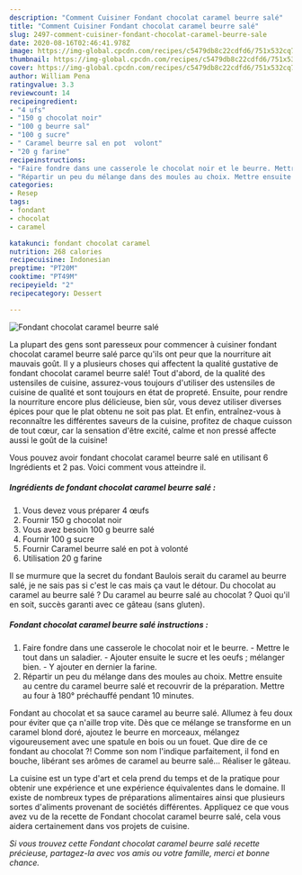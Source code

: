 ```yaml
---
description: "Comment Cuisiner Fondant chocolat caramel beurre salé"
title: "Comment Cuisiner Fondant chocolat caramel beurre salé"
slug: 2497-comment-cuisiner-fondant-chocolat-caramel-beurre-sale
date: 2020-08-16T02:46:41.978Z
image: https://img-global.cpcdn.com/recipes/c5479db8c22cdfd6/751x532cq70/fondant-chocolat-caramel-beurre-sale-photo-principale-de-la-recette.jpg
thumbnail: https://img-global.cpcdn.com/recipes/c5479db8c22cdfd6/751x532cq70/fondant-chocolat-caramel-beurre-sale-photo-principale-de-la-recette.jpg
cover: https://img-global.cpcdn.com/recipes/c5479db8c22cdfd6/751x532cq70/fondant-chocolat-caramel-beurre-sale-photo-principale-de-la-recette.jpg
author: William Pena
ratingvalue: 3.3
reviewcount: 14
recipeingredient:
- "4 ufs"
- "150 g chocolat noir"
- "100 g beurre sal"
- "100 g sucre"
- " Caramel beurre sal en pot  volont"
- "20 g farine"
recipeinstructions:
- "Faire fondre dans une casserole le chocolat noir et le beurre. Mettre le tout dans un saladier. Ajouter ensuite le sucre et les oeufs ; mélanger bien. Y ajouter en dernier la farine."
- "Répartir un peu du mélange dans des moules au choix. Mettre ensuite au centre du caramel beurre salé et recouvrir de la préparation. Mettre au four à 180° préchauffé pendant 10 minutes."
categories:
- Resep
tags:
- fondant
- chocolat
- caramel

katakunci: fondant chocolat caramel 
nutrition: 268 calories
recipecuisine: Indonesian
preptime: "PT20M"
cooktime: "PT49M"
recipeyield: "2"
recipecategory: Dessert

---
```



![Fondant chocolat caramel beurre salé](https://img-global.cpcdn.com/recipes/c5479db8c22cdfd6/751x532cq70/fondant-chocolat-caramel-beurre-sale-photo-principale-de-la-recette.jpg)

La plupart des gens sont paresseux pour commencer à cuisiner fondant chocolat caramel beurre salé parce qu'ils ont peur que la nourriture ait mauvais goût. Il y a plusieurs choses qui affectent la qualité gustative de fondant chocolat caramel beurre salé! Tout d'abord, de la qualité des ustensiles de cuisine, assurez-vous toujours d'utiliser des ustensiles de cuisine de qualité et sont toujours en état de propreté. Ensuite, pour rendre la nourriture encore plus délicieuse, bien sûr, vous devez utiliser diverses épices pour que le plat obtenu ne soit pas plat. Et enfin, entraînez-vous à reconnaître les différentes saveurs de la cuisine, profitez de chaque cuisson de tout cœur, car la sensation d'être excité, calme et non pressé affecte aussi le goût de la cuisine!

<!--inarticleads1-->

Vous pouvez avoir fondant chocolat caramel beurre salé en utilisant 6 Ingrédients et 2 pas. Voici comment vous atteindre il.

##### Ingrédients de fondant chocolat caramel beurre salé :

1. Vous devez vous préparer 4 œufs
1. Fournir 150 g chocolat noir
1. Vous avez besoin 100 g beurre salé
1. Fournir 100 g sucre
1. Fournir  Caramel beurre salé en pot à volonté
1. Utilisation 20 g farine


Il se murmure que la secret du fondant Baulois serait du caramel au beurre salé, je ne sais pas si c&#39;est le cas mais ça vaut le détour. Du chocolat au caramel au beurre salé ? Du caramel au beurre salé au chocolat ? Quoi qu&#39;il en soit, succès garanti avec ce gâteau (sans gluten). 

<!--inarticleads2-->

##### Fondant chocolat caramel beurre salé instructions :

1. Faire fondre dans une casserole le chocolat noir et le beurre. - Mettre le tout dans un saladier. - Ajouter ensuite le sucre et les oeufs ; mélanger bien. - Y ajouter en dernier la farine.
1. Répartir un peu du mélange dans des moules au choix. Mettre ensuite au centre du caramel beurre salé et recouvrir de la préparation. Mettre au four à 180° préchauffé pendant 10 minutes.


Fondant au chocolat et sa sauce caramel au beurre salé. Allumez à feu doux pour éviter que ça n&#39;aille trop vite. Dès que ce mélange se transforme en un caramel blond doré, ajoutez le beurre en morceaux, mélangez vigoureusement avec une spatule en bois ou un fouet. Que dire de ce fondant au chocolat ?! Comme son nom l&#39;indique parfaitement, il fond en bouche, libérant ses arômes de caramel au beurre salé… Réaliser le gâteau. 

<!--inarticleads1-->

<p>
La cuisine est un type d'art et cela prend du temps et de la pratique pour obtenir une expérience et une expérience équivalentes dans le domaine. Il existe de nombreux types de préparations alimentaires ainsi que plusieurs sortes d'aliments provenant de sociétés différentes. Appliquez ce que vous avez vu de la recette de Fondant chocolat caramel beurre salé, cela vous aidera certainement dans vos projets de cuisine.
</p>

<p>
<i>Si vous trouvez cette Fondant chocolat caramel beurre salé recette précieuse, partagez-la avec vos amis ou votre famille, merci et bonne chance.</i>
</p>

